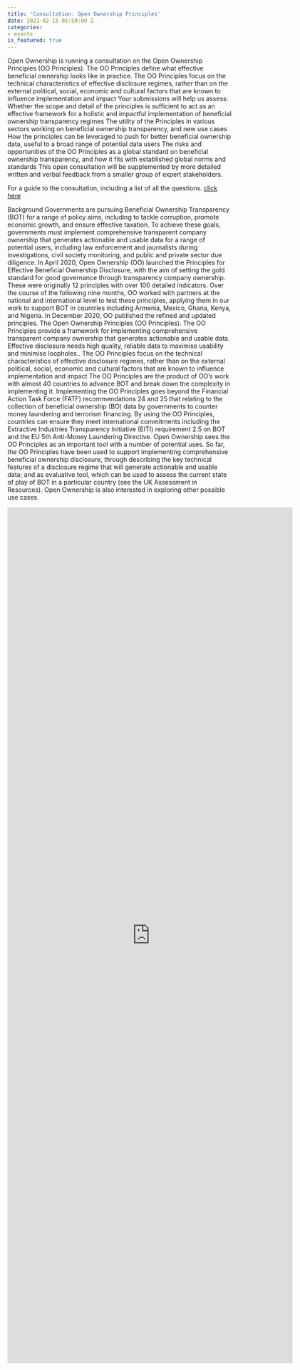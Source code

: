 ```yaml
---
title: 'Consultation: Open Ownership Principles'
date: 2021-02-15 05:50:00 Z
categories:
- events
is_featured: true
---
```


Open Ownership is running a consultation on the Open Ownership Principles (OO Principles). The OO Principles define what effective beneficial ownership looks like in practice. The OO Principles focus on the technical characteristics of effective disclosure regimes, rather than on the external political, social, economic and cultural factors that are known to influence implementation and impact
Your submissions will help us assess:
Whether the scope and detail of the principles is sufficient to act as an effective framework for a holistic and impactful implementation of beneficial ownership transparency regimes 
The utility of the Principles in various sectors working on beneficial ownership transparency, and new use cases 
How the principles can be leveraged to push for better beneficial ownership data, useful to a broad range of potential data users
The risks and opportunities of the OO Principles as a global standard on beneficial ownership transparency, and how it fits with established global norms and standards
This open consultation will be supplemented by more detailed written and verbal feedback from a smaller group of expert stakeholders. 

For a guide to the consultation, including a list of all the questions. [click here](https://docs.google.com/document/d/e/2PACX-1vSDvgQyIDM7MfRnEaNmdU9oz9ycxmgMNDvRUn4kGY31XfPJdxWoaCoPsP6HxwB12vGAsdoZLjboqGEn/pub)

Background 
Governments are pursuing Beneficial Ownership Transparency (BOT) for a range of policy aims, including to tackle corruption, promote economic growth, and ensure effective taxation. To achieve these goals, governments must implement comprehensive transparent company ownership that generates actionable and usable data for a range of potential users, including law enforcement and journalists during investigations, civil society monitoring, and public and private sector due diligence.
In April 2020, Open Ownership (OO) launched the Principles for Effective Beneficial Ownership Disclosure, with the aim of setting the gold standard for good governance through transparency company ownership. These were originally 12 principles with over 100 detailed indicators. Over the course of the following nine months, OO worked with partners at the national and international level to test these principles, applying them in our work to support BOT in countries including Armenia, Mexico, Ghana, Kenya, and Nigeria. 
In December 2020, OO published the refined and updated principles. The Open Ownership Principles (OO Principles). The OO Principles provide a framework for implementing comprehensive transparent company ownership that generates actionable and usable data. Effective disclosure needs high quality, reliable data to maximise usability and minimise loopholes..
The OO Principles focus on the technical characteristics of effective disclosure regimes, rather than on the external political, social, economic and cultural factors that are known to influence implementation and impact
The OO Principles are the product of OO’s work with almost 40 countries to advance BOT and break down the complexity in implementing it. 
Implementing the OO Principles goes beyond the Financial Action Task Force (FATF) recommendations 24 and 25  that relating to the collection of beneficial ownership (BO) data by governments to counter money laundering and terrorism financing.
By using the OO Principles, countries can ensure they meet international commitments including the Extractive Industries Transparency Initiative (EITI) requirement 2.5 on BOT and the EU 5th Anti-Money Laundering Directive.
Open Ownership sees the OO Principles as an important tool with a number of potential uses. So far, the OO Principles have been used to support implementing comprehensive beneficial ownership disclosure, through describing the key technical features of a disclosure regime that will generate actionable and usable data; and as evaluative tool, which can be used to assess the current state of play of BOT in a particular country (see the UK Assessment in Resources). Open Ownership is also interested in exploring other possible use cases. 
 

<iframe src="https://docs.google.com/forms/d/e/1FAIpQLSeQ_SDrceq6w9Uw5yfJT5M5G6yDNlHL2DC6kMP2W43Wy_Fq8g/viewform?embedded=true" width="640" height="1921" frameborder="0" marginheight="0" marginwidth="0">Loading…</iframe>